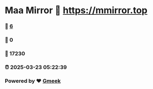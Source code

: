 # Maa Mirror :link: https://mmirror.top 
### :page_facing_up: [6](https://mmirror.top/tag.html) 
### :speech_balloon: 0 
### :hibiscus: 17230 
### :alarm_clock: 2025-03-23 05:22:39 
### Powered by :heart: [Gmeek](https://github.com/Meekdai/Gmeek)
